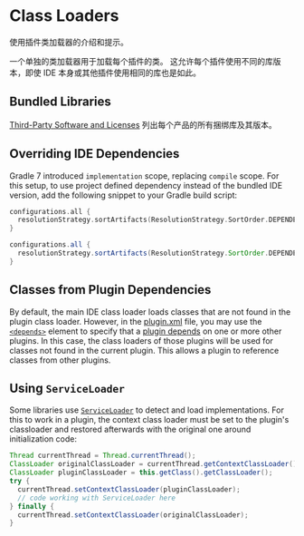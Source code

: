 <!-- Copyright 2000-2024 JetBrains s.r.o. and contributors. Use of this source code is governed by the Apache 2.0 license. -->

# Class Loaders

<link-summary>使用插件类加载器的介绍和提示。</link-summary>

一个单独的类加载器用于加载每个插件的类。
这允许每个插件使用不同的库版本，即使 IDE 本身或其他插件使用相同的库也是如此。

## Bundled Libraries

[Third-Party Software and Licenses](https://www.jetbrains.com/legal/third-party-software/) 列出每个产品的所有捆绑库及其版本。

## Overriding IDE Dependencies

Gradle 7 introduced `implementation` scope, replacing `compile` scope.
For this setup, to use project defined dependency instead of the bundled IDE version, add the following snippet to your Gradle build script:

<tabs>
<tab title="Kotlin">

```kotlin
configurations.all {
  resolutionStrategy.sortArtifacts(ResolutionStrategy.SortOrder.DEPENDENCY_FIRST)
}
```

</tab>
<tab title="Groovy">

```groovy
configurations.all {
  resolutionStrategy.sortArtifacts(ResolutionStrategy.SortOrder.DEPENDENCY_FIRST)
}
```

</tab>
</tabs>

## Classes from Plugin Dependencies

By default, the main IDE class loader loads classes that are not found in the plugin class loader.
However, in the <path>[plugin.xml](plugin_configuration_file.md)</path> file, you may use the [`<depends>`](plugin_configuration_file.md#idea-plugin__depends) element to specify that a [plugin depends](plugin_dependencies.md) on one or more other plugins.
In this case, the class loaders of those plugins will be used for classes not found in the current plugin.
This allows a plugin to reference classes from other plugins.

## Using `ServiceLoader`

Some libraries use [`ServiceLoader`](https://docs.oracle.com/javase/8/docs/api/index.html?java/util/ServiceLoader.html) to detect and load implementations.
For this to work in a plugin, the context class loader must be set to the plugin's classloader and restored afterwards with the original one around initialization code:

```java
Thread currentThread = Thread.currentThread();
ClassLoader originalClassLoader = currentThread.getContextClassLoader();
ClassLoader pluginClassLoader = this.getClass().getClassLoader();
try {
  currentThread.setContextClassLoader(pluginClassLoader);
  // code working with ServiceLoader here
} finally {
  currentThread.setContextClassLoader(originalClassLoader);
}
```
